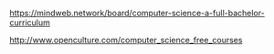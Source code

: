 
https://mindweb.network/board/computer-science-a-full-bachelor-curriculum

http://www.openculture.com/computer_science_free_courses
